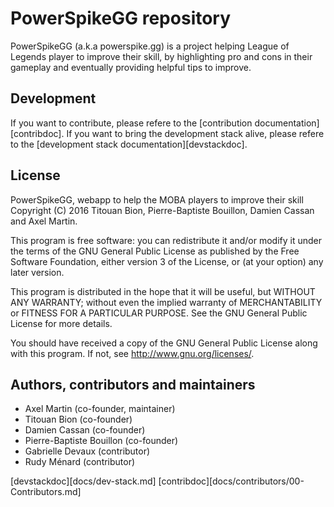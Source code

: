 # PowerSpikeGG repository

PowerSpikeGG (a.k.a powerspike.gg) is a project helping League of Legends
player to improve their skill, by highlighting pro and cons in their
gameplay and eventually providing helpful tips to improve.

## Development

If you want to contribute, please refere to the
[contribution documentation][contribdoc].
If you want to bring the development stack alive, please refere to the
[development stack documentation][devstackdoc].

## License

PowerSpikeGG, webapp to help the MOBA players to improve their skill
Copyright (C) 2016  Titouan Bion, Pierre-Baptiste Bouillon, Damien Cassan
                    and Axel Martin.

This program is free software: you can redistribute it and/or modify
it under the terms of the GNU General Public License as published by
the Free Software Foundation, either version 3 of the License, or
(at your option) any later version.

This program is distributed in the hope that it will be useful,
but WITHOUT ANY WARRANTY; without even the implied warranty of
MERCHANTABILITY or FITNESS FOR A PARTICULAR PURPOSE.  See the
GNU General Public License for more details.

You should have received a copy of the GNU General Public License
along with this program.  If not, see <http://www.gnu.org/licenses/>.

## Authors, contributors and maintainers

- Axel Martin (co-founder, maintainer)
- Titouan Bion (co-founder)
- Damien Cassan (co-founder)
- Pierre-Baptiste Bouillon (co-founder)
- Gabrielle Devaux (contributor)
- Rudy Ménard (contributor)

[devstackdoc][docs/dev-stack.md]
[contribdoc][docs/contributors/00-Contributors.md]
